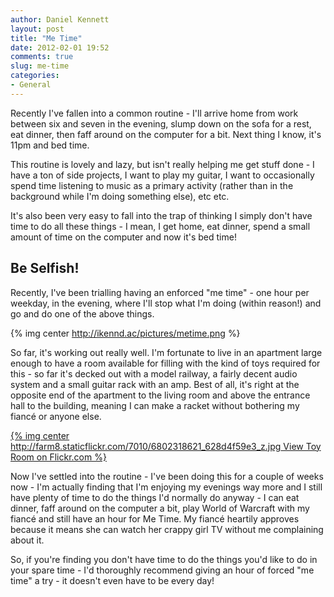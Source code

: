 ```yaml
---
author: Daniel Kennett
layout: post
title: "Me Time"
date: 2012-02-01 19:52
comments: true
slug: me-time
categories: 
- General
---
```


Recently I've fallen into a common routine - I'll arrive home from work between six and seven in the evening, slump down on the sofa for a rest, eat dinner, then faff around on the computer for a bit. Next thing I know, it's 11pm and bed time.

This routine is lovely and lazy, but isn't really helping me get stuff done - I have a ton of side projects, I want to play my guitar, I want to occasionally spend time listening to music as a primary activity (rather than in the background while I'm doing something else), etc etc.

It's also been very easy to fall into the trap of thinking I simply don't have time to do all these things - I mean, I get home, eat dinner, spend a small amount of time on the computer and now it's bed time!

## Be Selfish! ##

Recently, I've been trialling having an enforced "me time" - one hour per weekday, in the evening, where I'll stop what I'm doing (within reason!) and go and do one of the above things.

{% img center http://ikennd.ac/pictures/metime.png %}

So far, it's working out really well. I'm fortunate to live in an apartment large enough to have a room available for filling with the kind of toys required for this - so far it's decked out with a model railway, a fairly decent audio system and a small guitar rack with an amp. Best of all, it's right at the opposite end of the apartment to the living room and above the entrance hall to the building, meaning I can make a racket without bothering my fiancé or anyone else.

[{% img center http://farm8.staticflickr.com/7010/6802318621_628d4f59e3_z.jpg View Toy Room on Flickr.com %}](http://www.flickr.com/photos/ikenndac/6802318621/)

Now I've settled into the routine - I've been doing this for a couple of weeks now - I'm actually finding that I'm enjoying my evenings way more and I still have plenty of time to do the things I'd normally do anyway - I can eat dinner, faff around on the computer a bit, play World of Warcraft with my fiancé and still have an hour for Me Time. My fiancé heartily approves because it means she can watch her crappy girl TV without me complaining about it.

So, if you're finding you don't have time to do the things you'd like to do in your spare time - I'd thoroughly recommend giving an hour of forced "me time" a try - it doesn't even have to be every day!
